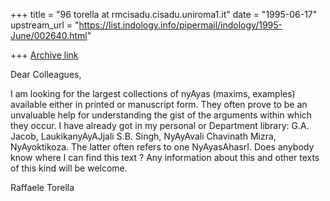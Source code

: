 +++
title = "96 torella at rmcisadu.cisadu.uniroma1.it"
date = "1995-06-17"
upstream_url = "https://list.indology.info/pipermail/indology/1995-June/002640.html"

+++
[Archive link](https://list.indology.info/pipermail/indology/1995-June/002640.html)


Dear Colleagues,

I am looking for the largest collections of nyAyas (maxims, examples)
available either in printed or manuscript form. They often prove to be
an unvaluable help for understanding the gist of the arguments within
which they occur. 
I have already got in my personal or Department library:
G.A. Jacob, LaukikanyAyAJjali
S.B. Singh, NyAyAvali
Chavinath Mizra, NyAyoktikoza.
The latter often refers to one NyAyasAhasrI. Does anybody know where
I can find this text ? Any information about this and other texts of this
kind will be welcome.

Raffaele Torella
<torella at rmcisadu.cisadu.uniroma1.it>





